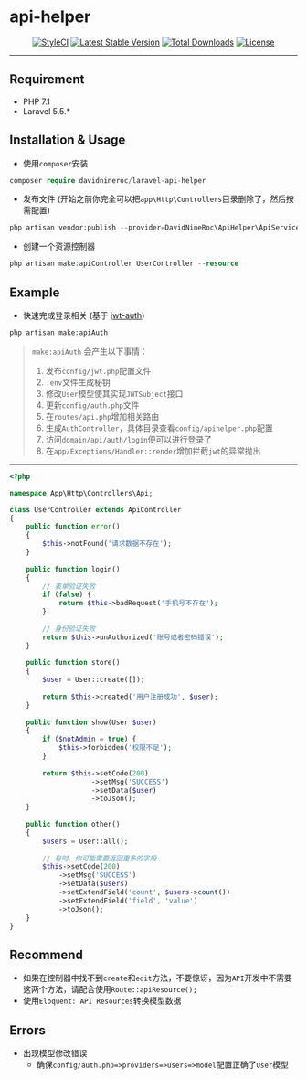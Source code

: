 # api-helper

<p align="center">
<a href="https://styleci.io/repos/120559524"><img src="https://styleci.io/repos/120559524/shield?branch=master" alt="StyleCI"></a>
<a href="https://packagist.org/packages/davidnineroc/laravel-api-helper"><img src="https://poser.pugx.org/davidnineroc/laravel-api-helper/v/stable" alt="Latest Stable Version"></a>
<a href="https://packagist.org/packages/davidnineroc/laravel-api-helper"><img src="https://poser.pugx.org/davidnineroc/laravel-api-helper/downloads" alt="Total Downloads"></a>
<a href="https://packagist.org/packages/davidnineroc/laravel-api-helper"><img src="https://poser.pugx.org/davidnineroc/laravel-api-helper/license" alt="License"></a>
</p> 

****
## Requirement
* PHP 7.1
* Laravel 5.5.*
## Installation & Usage
* 使用`composer`安装
```php
composer require davidnineroc/laravel-api-helper
```
* 发布文件 (开始之前你完全可以把`app\Http\Controllers`目录删除了，然后按需配置)
```php
php artisan vendor:publish --provider=DavidNineRoc\ApiHelper\ApiServiceProvider
```
* 创建一个资源控制器
```php
php artisan make:apiController UserController --resource
```
## Example
* 快速完成登录相关 (基于 [jwt-auth](https://github.com/tymondesigns/jwt-auth))
```php
php artisan make:apiAuth
```
> `make:apiAuth` 会产生以下事情：
> 1. 发布`config/jwt.php`配置文件
> 2. `.env`文件生成秘钥
> 3. 修改`User`模型使其实现`JWTSubject`接口
> 4. 更新`config/auth.php`文件
> 5. 在`routes/api.php`增加相关路由
> 6. 生成`AuthController`，具体目录查看`config/apihelper.php`配置
> 7. 访问`domain/api/auth/login`便可以进行登录了
> 8. 在`app/Exceptions/Handler::render`增加拦截`jwt`的异常抛出
****
```php
<?php

namespace App\Http\Controllers\Api;

class UserController extends ApiController
{
    public function error()
    {
        $this->notFound('请求数据不存在');
    }
        
    public function login()
    {
        // 表单验证失败
        if (false) {
            return $this->badRequest('手机号不存在');
        }
        
        // 身份验证失败
        return $this->unAuthorized('账号或者密码错误');
    }
    
    public function store()
    {
        $user = User::create([]);
        
        return $this->created('用户注册成功', $user);
    }
    
    public function show(User $user)
    {
        if ($notAdmin = true) {
            $this->forbidden('权限不足');
        }
        
        return $this->setCode(200)
                    ->setMsg('SUCCESS')
                    ->setData($user)
                    ->toJson();
    }
    
    public function other()
    {
        $users = User::all();
        
        // 有时，你可能需要返回更多的字段
        $this->setCode(200)
            ->setMsg('SUCCESS')
            ->setData($users)
            ->setExtendField('count', $users->count())
            ->setExtendField('field', 'value')
            ->toJson();
    }
}
```
## Recommend
* 如果在控制器中找不到`create`和`edit`方法，不要惊讶，因为`API`开发中不需要这两个方法，请配合使用`Route::apiResource();`
* 使用`Eloquent: API Resources`转换模型数据
## Errors
* 出现模型修改错误
    * 确保`config/auth.php=>providers=>users=>model`配置正确了`User`模型